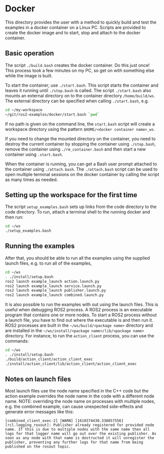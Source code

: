 # Docker

This directory provides the user with a method to quickly build and test the
examples in a docker container on a Linux PC.  Scripts are provided to
create the docker image and to start, stop and attach to the docker container.

## Basic operation

The script `./build.bash` creates the docker container.  Do this
just once!  This process took a few minutes on my PC, so get on with
something else while the image is built.

To start the container, use `./start.bash`.  This script starts the
container and leaves it running until `./stop.bash` is called. The script
`./start.bash` also mounts an external directory on to the container
directory `/home/build/ws`.  The external directory can be specified when
calling `./start.bash`, e.g.

```bash
cd ~/my-workspace
~/git/ros2-examples/docker/start.bash `pwd`
```

If no path is given on the command line, the `start.bash` script will create
a workspace directory using the pattern `$HOME/<docker container name>_ws`.

If you need to change the mounted directory on the container, you need to
destroy the current container by stopping the container using `./stop.bash`,
remove the container using `./rm_container.bash` and then start a new
container using `.start.bash`.

When the container is running, you can get a Bash user prompt attached to the
container using `./attach.bash`.  The `./attach.bash` script can
be used to open multiple terminal sessions on the docker container by calling
the script as many times as needed.

## Setting up the workspace for the first time

The script `setup_examples.bash` sets up links from the code directory to the
code directory.  To run, attach a terminal shell to the running docker and
then run:

```bash
cd ~/ws
./setup_examples.bash
```

## Running the examples

After that, you should be able to run all the examples using the supplied
launch files, e.g. to run all of the examples,

```bash
cd ~/ws
. ./install/setup.bash
ros2 launch example_launch action.launch.py
ros2 launch example_launch service.launch.py
ros2 launch example_launch publisher.launch.py
ros2 launch example_launch combined.launch.py
```

It is also possible to run the examples with out using the launch files.  This
is useful when debugging ROS2 process.  A ROS2 process is an executable program
that contains one or more nodes.  To start a ROS2 process without a
launch file, you have to find out where the executable is and then run it.
ROS2 processes are built in the `~/ws/build/<package name>` directory and are
installed in the `~/ws/install/<package name>/lib/<package name>` directory.
For instance, to run the `action_client` process, you can use the commands:

```bash
cd ~/ws
. ./install/setup.bash
./build/action_client/action_client_exec
./install/action_client/lib/action_client/action_client_exec
```

## Notes on launch files

Most launch files use the node name specified in the C++ code but the action
example overrides the node name in the code with a different node name.
NOTE: overriding the node name on processes with multiple nodes, e.g.
the combined example, can cause unexpected side-effects and generate error
messages like this:

```text
[combined_client_exec-2] [WARN] [1610374430.338857556] [rcl.logging_rosout]: Publisher already registered for provided node name. If this is due to multiple nodes with the same name then all logs for that logger name will go out over the existing publisher. As soon as any node with that name is destructed it will unregister the publisher, preventing any further logs for that name from being published on the rosout topic.
```

